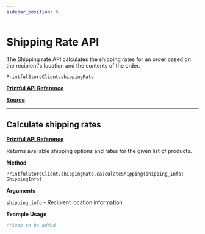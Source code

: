 ```yaml
---
sidebar_position: 6
---
```


# Shipping Rate API

The Shipping rate API calculates the shipping rates for an order based on the recipient's location and the contents of the order.

`PrintfulStoreClient.shippingRate`

[**Printful API Reference**](https://developers.printful.com/docs/?_gl=1*1sbmfdi*_ga*NDMzMTM2Mjk0LjE2ODcyMzU3MDc.*_ga_EZ4XVRL864*MTY4ODc3OTM1NC4xMi4xLjE2ODg3ODEwMzYuMTAuMC4w#tag/Shipping-Rate-API)

[**Source**](https://github.com/artT14/printful-sdk-js/blob/main/src/lib/shipping-rate.ts)

---

## Calculate shipping rates

[**Printful API Reference**](https://developers.printful.com/docs/?_gl=1*1sbmfdi*_ga*NDMzMTM2Mjk0LjE2ODcyMzU3MDc.*_ga_EZ4XVRL864*MTY4ODc3OTM1NC4xMi4xLjE2ODg3ODEwMzYuMTAuMC4w#operation/calculateShippingRates)

Returns available shipping options and rates for the given list of products.

**Method**

`PrintfulStoreClient.shippingRate.calculateShipping(shipping_info: ShippingInfo)`

**Arguments**

`shipping_info` - Recipient location information

**Example Usage**

```js
//Soon to be added
```